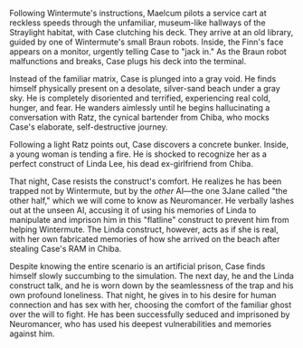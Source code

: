 Following Wintermute's instructions, Maelcum pilots a service cart at reckless speeds through the unfamiliar, museum-like hallways of the Straylight habitat, with Case clutching his deck. They arrive at an old library, guided by one of Wintermute's small Braun robots. Inside, the Finn's face appears on a monitor, urgently telling Case to "jack in." As the Braun robot malfunctions and breaks, Case plugs his deck into the terminal.

Instead of the familiar matrix, Case is plunged into a gray void. He finds himself physically present on a desolate, silver-sand beach under a gray sky. He is completely disoriented and terrified, experiencing real cold, hunger, and fear. He wanders aimlessly until he begins hallucinating a conversation with Ratz, the cynical bartender from Chiba, who mocks Case's elaborate, self-destructive journey.

Following a light Ratz points out, Case discovers a concrete bunker. Inside, a young woman is tending a fire. He is shocked to recognize her as a perfect construct of Linda Lee, his dead ex-girlfriend from Chiba.

That night, Case resists the construct's comfort. He realizes he has been trapped not by Wintermute, but by the *other* AI—the one 3Jane called "the other half," which we will come to know as Neuromancer. He verbally lashes out at the unseen AI, accusing it of using his memories of Linda to manipulate and imprison him in this "flatline" construct to prevent him from helping Wintermute. The Linda construct, however, acts as if she is real, with her own fabricated memories of how she arrived on the beach after stealing Case's RAM in Chiba.

Despite knowing the entire scenario is an artificial prison, Case finds himself slowly succumbing to the simulation. The next day, he and the Linda construct talk, and he is worn down by the seamlessness of the trap and his own profound loneliness. That night, he gives in to his desire for human connection and has sex with her, choosing the comfort of the familiar ghost over the will to fight. He has been successfully seduced and imprisoned by Neuromancer, who has used his deepest vulnerabilities and memories against him.